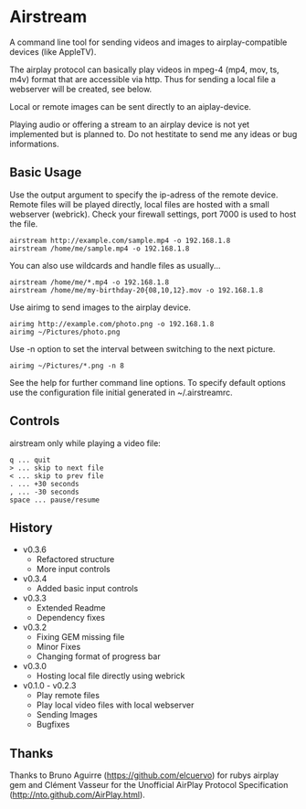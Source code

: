 # Airstream

A command line tool for sending videos and images to airplay-compatible devices
(like AppleTV).

The airplay protocol can basically play videos in mpeg-4 (mp4, mov, ts, m4v)
format that are accessible via http. Thus for sending a local file a webserver
will be created, see below.

Local or remote images can be sent directly to an aiplay-device.

Playing audio or offering a stream to an airplay device is not yet implemented
but is planned to. Do not hestitate to send me any ideas or bug informations.

## Basic Usage

Use the output argument to specify the ip-adress of the remote device. Remote
files will be played directly, local files are hosted with a small webserver
(webrick). Check your firewall settings, port 7000 is used to host the file.

```shell
airstream http://example.com/sample.mp4 -o 192.168.1.8
airstream /home/me/sample.mp4 -o 192.168.1.8
```
You can also use wildcards and handle files as usually...
```shell
airstream /home/me/*.mp4 -o 192.168.1.8
airstream /home/me/my-birthday-20{08,10,12}.mov -o 192.168.1.8
```
Use airimg to send images to the airplay device.
```shell
airimg http://example.com/photo.png -o 192.168.1.8
airimg ~/Pictures/photo.png
```
Use -n option to set the interval between switching to the next picture.
```shell
airimg ~/Pictures/*.png -n 8
```

See the help for further command line options. To specify default options
use the configuration file initial generated in ~/.airstreamrc.

## Controls

airstream only while playing a video file:
```
q ... quit
> ... skip to next file
< ... skip to prev file
. ... +30 seconds
, ... -30 seconds
space ... pause/resume
```

## History

- v0.3.6
  - Refactored structure
  - More input controls
- v0.3.4
  - Added basic input controls
- v0.3.3
  - Extended Readme
  - Dependency fixes
- v0.3.2
  - Fixing GEM missing file
  - Minor Fixes
  - Changing format of progress bar
- v0.3.0
  - Hosting local file directly using webrick
- v0.1.0 - v0.2.3
  - Play remote files
  - Play local video files with local webserver
  - Sending Images
  - Bugfixes

## Thanks

Thanks to Bruno Aguirre (https://github.com/elcuervo) for rubys airplay gem and
Clément Vasseur for the Unofficial AirPlay Protocol Specification
(http://nto.github.com/AirPlay.html).

